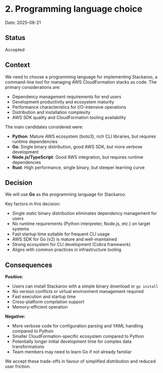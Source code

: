 # 2. Programming language choice

Date: 2025-08-21

## Status

Accepted

## Context

We need to choose a programming language for implementing Stackaroo, a command-line tool for managing AWS CloudFormation stacks as code. The primary considerations are:

- Dependency management requirements for end users
- Development productivity and ecosystem maturity
- Performance characteristics for I/O-intensive operations
- Distribution and installation complexity
- AWS SDK quality and CloudFormation tooling availability

The main candidates considered were:
- **Python**: Mature AWS ecosystem (boto3), rich CLI libraries, but requires runtime dependencies
- **Go**: Single binary distribution, good AWS SDK, but more verbose development
- **Node.js/TypeScript**: Good AWS integration, but requires runtime dependencies
- **Rust**: High performance, single binary, but steeper learning curve

## Decision

We will use **Go** as the programming language for Stackaroo.

Key factors in this decision:
- Single static binary distribution eliminates dependency management for users
- No runtime requirements (Python interpreter, Node.js, etc.) on target systems
- Fast startup time suitable for frequent CLI usage
- AWS SDK for Go (v2) is mature and well-maintained
- Strong ecosystem for CLI development (Cobra framework)
- Aligns with common practices in infrastructure tooling

## Consequences

**Positive:**
- Users can install Stackaroo with a simple binary download or `go install`
- No version conflicts or virtual environment management required
- Fast execution and startup time
- Cross-platform compilation support
- Memory-efficient operation

**Negative:**
- More verbose code for configuration parsing and YAML handling compared to Python
- Smaller CloudFormation-specific ecosystem compared to Python
- Potentially longer initial development time for complex data transformations
- Team members may need to learn Go if not already familiar

We accept these trade-offs in favour of simplified distribution and reduced user friction.

